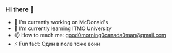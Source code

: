 ### Hi there 👋
- 🔭 I’m currently working on McDonald's
- 🌱 I'm currently learning ITMO University
- 📫 How to reach me: good0morning0canada0man@gmail.com
- ⚡ Fun fact: Один в поле тоже воин

